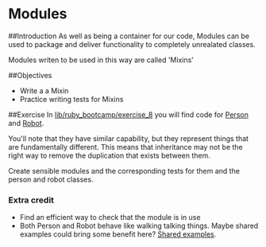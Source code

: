 # Modules
##Introduction
As well as being a container for our code, Modules can be used to package and deliver functionality to completely unrealated classes.

Modules writen to be used in this way are called 'Mixins'

##Objectives
- Write a a Mixin
- Practice writing tests for Mixins

##Exercise
In [lib/ruby_bootcamp/exercise_8](./lib/lib/ruby_bootcamp/exercise_8) you will find code for [Person](./lib/lib/ruby_bootcamp/exercise_8/person.rb) and [Robot](./lib/lib/ruby_bootcamp/exercise_8/robot.rb).

You'll note that they have similar capability, but they represent things that are fundamentally different. This means that inheritance may not be the right way to remove the duplication that exists between them.

Create sensible modules and the corresponding tests for them and the person and robot classes.

### Extra credit
- Find an efficient way to check that the module is in use
- Both Person and Robot behave like walking talking things. Maybe shared examples could bring some benefit here? [Shared examples](https://www.relishapp.com/rspec/rspec-core/docs/example-groups/shared-examples). 
